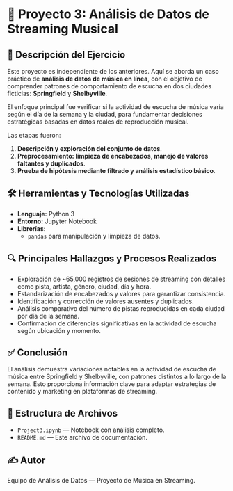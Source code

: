 # 🎵 Proyecto 3: Análisis de Datos de Streaming Musical

## 📑 Descripción del Ejercicio

Este proyecto es independiente de los anteriores. Aquí se aborda un caso práctico de **análisis de datos de música en línea**, con el objetivo de comprender patrones de comportamiento de escucha en dos ciudades ficticias: **Springfield** y **Shelbyville**.

El enfoque principal fue verificar si la actividad de escucha de música varía según el día de la semana y la ciudad, para fundamentar decisiones estratégicas basadas en datos reales de reproducción musical.

Las etapas fueron:
1. **Descripción y exploración del conjunto de datos**.
2. **Preprocesamiento: limpieza de encabezados, manejo de valores faltantes y duplicados**.
3. **Prueba de hipótesis mediante filtrado y análisis estadístico básico**.

## 🛠️ Herramientas y Tecnologías Utilizadas

- **Lenguaje:** Python 3  
- **Entorno:** Jupyter Notebook  
- **Librerías:**  
  - `pandas` para manipulación y limpieza de datos.

## 🔍 Principales Hallazgos y Procesos Realizados

- Exploración de ~65,000 registros de sesiones de streaming con detalles como pista, artista, género, ciudad, día y hora.
- Estandarización de encabezados y valores para garantizar consistencia.
- Identificación y corrección de valores ausentes y duplicados.
- Análisis comparativo del número de pistas reproducidas en cada ciudad por día de la semana.
- Confirmación de diferencias significativas en la actividad de escucha según ubicación y momento.

## ✅ Conclusión

El análisis demuestra variaciones notables en la actividad de escucha de música entre Springfield y Shelbyville, con patrones distintos a lo largo de la semana. Esto proporciona información clave para adaptar estrategias de contenido y marketing en plataformas de streaming.

## 📂 Estructura de Archivos

- `Project3.ipynb` — Notebook con análisis completo.
- `README.md` — Este archivo de documentación.

## ✍️ Autor

Equipo de Análisis de Datos — Proyecto de Música en Streaming.
